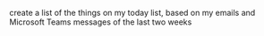 create a list of the things on my today list, based on my emails and Microsoft Teams messages of the last two weeks